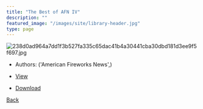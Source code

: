```yaml
---
title: "The Best of AFN IV"
description: ""
featured_image: "/images/site/library-header.jpg"
type: page
---
```


![238d0ad964a7dd1f3b527fa335c65dac41b4a30441cba30dbd181d3ee9f5f697.jpg](https://drive.google.com/uc?export=view&id=1hyKb8d-2tdMGtVS8lXml8OKWd4Norvkv)
* Authors: ('American Fireworks News',)
* <a href="https://drive.google.com/uc?export=view&id=1aN3MzQ5EtklDKi6xSE1Pl-ydee34v6rQ" target="_blank">View</a>

* [Download](https://drive.google.com/uc?export=download&id=1aN3MzQ5EtklDKi6xSE1Pl-ydee34v6rQ)

[Back](/library/)
